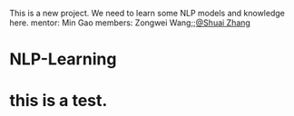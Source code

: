 This is a new project. We need to learn some NLP models and knowledge here.
mentor: Min Gao
members: Zongwei Wang;;[@Shuai Zhang](https://github.com/1102173230)
# NLP-Learning
# this is a test.
